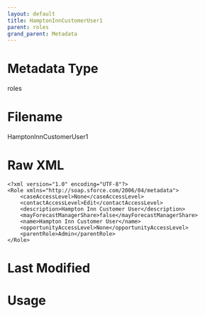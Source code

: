 ```yaml
---
layout: default
title: HamptonInnCustomerUser1
parent: roles
grand_parent: Metadata
---
```

# Metadata Type
roles


# Filename 
HamptonInnCustomerUser1


# Raw XML
```
<?xml version="1.0" encoding="UTF-8"?>
<Role xmlns="http://soap.sforce.com/2006/04/metadata">
    <caseAccessLevel>None</caseAccessLevel>
    <contactAccessLevel>Edit</contactAccessLevel>
    <description>Hampton Inn Customer User</description>
    <mayForecastManagerShare>false</mayForecastManagerShare>
    <name>Hampton Inn Customer User</name>
    <opportunityAccessLevel>None</opportunityAccessLevel>
    <parentRole>Admin</parentRole>
</Role>
```


# Last Modified


# Usage
